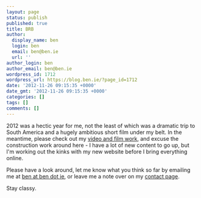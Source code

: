 ```yaml
---
layout: page
status: publish
published: true
title: BRB
author:
  display_name: ben
  login: ben
  email: ben@ben.ie
  url: ''
author_login: ben
author_email: ben@ben.ie
wordpress_id: 1712
wordpress_url: https://blog.ben.ie/?page_id=1712
date: '2012-11-26 09:15:35 +0000'
date_gmt: '2012-11-26 09:15:35 +0000'
categories: []
tags: []
comments: []
---
```

<p>2012 was a hectic year for me, not the least of which was a dramatic trip to South America and a hugely ambitious short film under my belt. In the meantime, please check out my <a title="Film &amp; Video Work" href="https://ben.ie/film/">video and film work</a>, and excuse the construction work around here - I have a lot of new content to go up, but I'm working out the kinks with my new website before I bring everything online.</p>
<p>Please have a look around, let me know what you think so far by emailing me at <a href="mailto:ben@ben.ie" target="_blank">ben at ben dot ie</a>, or leave me a note over on my <a title="Contact Me" href="https://ben.ie/contact-me/" target="_blank">contact page</a>.</p>
<p>Stay classy.</p>
